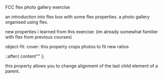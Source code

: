 FCC flex photo gallery exercise

an introduction into flex box with some flex properties. a photo gallery organised using flex.

new properties i learned from this exercise: (im already somewhat familier with flex from previous courses)

object-fit: cover: this property crops photos to fit new ratios

::after{
    content""
};             

this property allows you to change alignment of the last child element of a parent.

